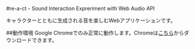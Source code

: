 #re-a-ct - Sound Interaction Expreriment with Web Audio API

キャラクターとともに生成される音を楽しむWebアプリケーションです。

##動作環境
Google Chromeでのみ正常に動作します。Chromeは[こちら](https://www.google.com/intl/ja/chrome/)からダウンロードできます。
